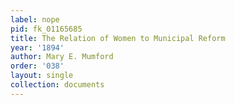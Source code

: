 ```yaml
---
label: nope
pid: fk_01165685
title: The Relation of Women to Municipal Reform
year: '1894'
author: Mary E. Mumford
order: '038'
layout: single
collection: documents
---
```

